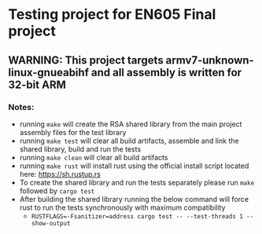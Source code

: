 # Testing project for EN605 Final project
## WARNING: This project targets armv7-unknown-linux-gnueabihf and all assembly is written for 32-bit ARM
### Notes:
- running `make` will create the RSA shared library from the main project assembly files for the test library 
- running `make test` will clear all build artifacts, assemble and link the shared library, build and run the tests
- running `make clean` will clear all build artifacts 
- running `make rust` will install rust using the official install script located here: https://sh.rustup.rs 
- To create the shared library and run the tests separately please run `make` followed by `cargo test`
- After building the shared library running the below command will force rust to run the tests synchronously with maximum compatibility 
    - `RUSTFLAGS=-Fsanitizer=address cargo test -- --test-threads 1 --show-output`